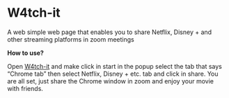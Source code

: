 # W4tch-it
A web simple web page that enables you to share Netflix, Disney + and other streaming platforms in zoom meetings 


**How to use?**

Open [W4tch-it](https://w4tch-it.web.app) and make click in start
in the popup select the tab that says “Chrome tab” then select Netflix, Disney + etc. tab and click in share.
You are all set, just share the Chrome window in zoom and enjoy your movie with friends.
